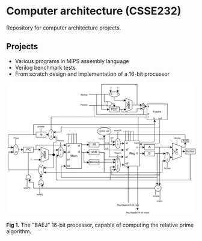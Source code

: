 # Computer architecture (CSSE232)
Repository for computer architecture projects.

## Projects
- Various programs in MIPS assembly language
- Verilog benchmark tests
- From scratch design and implementation of a 16-bit processor

![The BAEJ processor](Processor16bit/Design/datapath.svg)

**Fig 1.** The "BAEJ" 16-bit processor, capable of computing the relative prime algorithm.
